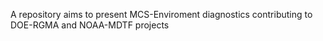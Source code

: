 A repository aims to present MCS-Enviroment diagnostics contributing to DOE-RGMA and NOAA-MDTF projects
